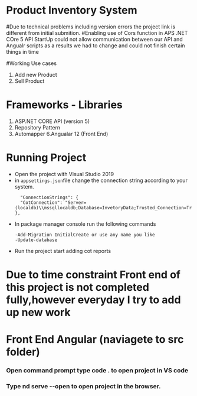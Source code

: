 # Product Inventory System
#Due to technical problems including version errors the project link is different from initial submition.
#Enabling use of Cors function in APS .NET COre 5 API StartUp could not allow communication between our API and Angualr scripts as a results we had to change and could not finish certain things in time


#Working Use cases
1. Add new Product
2. Sell Product
# Frameworks - Libraries

1. ASP.NET CORE API (version 5)
2. Repository Pattern
4. Automapper
6.Angualar 12 (Front End)

# Running Project

- Open the project with Visual Studio 2019
- in `appsettings.json`file change the connection string according to your system.
  ```
    "ConnectionStrings": {
    "CotConnection": "Server=(localdb)\\mssqllocaldb;Database=InvetoryData;Trusted_Connection=True;MultipleActiveResultSets=true"
  },
  ```
- In package manager console run the following commands 
    ```
	-Add-Migration InitialCreate or use any name you like
	-Update-database 
   ```
- Run the project start adding cot reports

#  Due to time constraint Front end of this project is not completed fully,however everyday I try to add up new work

# Front End Angular (naviagete to src folder)
### Open command prompt type code .  to open project in VS code
### Type nd serve --open to open project in the browser.
